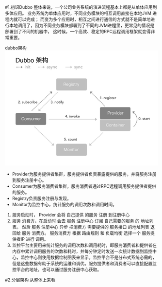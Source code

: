 #1.初识Dubbo
整体来说，一个公司业务系统的演进流程基本上都是从单体应用到多体应用。
业务系统为单体应用时，不同业务模块的相互调用直接在本地JVM 进程内就可以完成；
而变为多个应用时，相互之间进行通信的方式就不是简单地进行本地调用了，因为不同业务模块部署到了不同的JVM进程里，更常见的情况是部署到了不同的机器中，
这时候，一个高效、稳定的RPC远程调用框架就变得非常重要。

dubbo架构
![img.png](img.png)
- Provider为服务提供者集群，服务提供者负责暴露提供的服务，并将服务注册到服务注册中心。
- Consumer为服务消费者集群，服务消费者通过RPC远程调用服务提供者提供的服务。
- Registry负责服务注册与发现。
- Monitor为监控中心，统计服务的调用次数和调用时间。

1. 服务启动时， Provider 会将 自己提供 的服务  注册 到注册中心
2. 服务 消费方，在启动时 会去 服务 注册中心 订阅 自己需要的服务 的 地址列表。 然后 服务 注册中心 异步 把消费方 需要提供的 服务接口 的地址列表 返回给 服务  消费方。
   服务消费方 根据 路由规则 和 负载均衡 选择一个 服务提供者IP 进行 调用。
3. 监控平台主要用来统计服务的调用次数和调用耗时，即服务消费者和提供者在内存中累计调用服务的次数和耗时，并每分钟定时发送一次统计数据到监控中心，监控中心则使用数据绘制图表来显示。监控平台不是分布式系统必需的，但是这些数据有助于系统的运维和调优。服务提供者和消费者可以直接配置监控平台的地址，也可以通过服务注册中心获取。   


#2.分层架构
从整体上来看